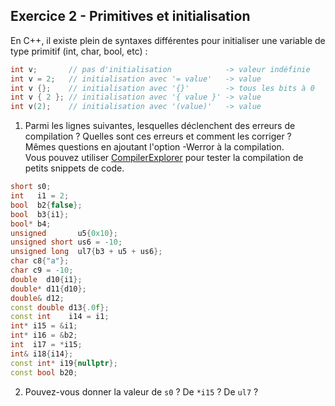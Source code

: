 ## Exercice 2 - Primitives et initialisation

En C++, il existe plein de syntaxes différentes pour initialiser une variable de type primitif (int, char, bool, etc) :
```cpp
int v;       // pas d'initialisation            -> valeur indéfinie
int v = 2;   // initialisation avec '= value'   -> value
int v {};    // initialisation avec '{}'        -> tous les bits à 0
int v { 2 }; // initialisation avec '{ value }' -> value
int v(2);    // initialisation avec '(value)'   -> value
```

1. Parmi les lignes suivantes, lesquelles déclenchent des erreurs de compilation ? Quelles sont ces erreurs et comment les corriger ?\
Mêmes questions en ajoutant l'option -Werror à la compilation.\
Vous pouvez utiliser [CompilerExplorer](https://www.godbolt.org/z/rPPoro) pour tester la compilation de petits snippets de code.

```cpp
short s0;
int   i1 = 2;
bool  b2{false};
bool  b3{i1};
bool* b4;
unsigned       u5{0x10};
unsigned short us6 = -10;
unsigned long  ul7{b3 + u5 + us6};
char c8{"a"};
char c9 = -10;
double  d10{i1};
double* d11{d10};
double& d12;
const double d13{.0f};
const int    i14 = i1;
int* i15 = &i1;
int* i16 = &b2;
int  i17 = *i15;
int& i18{i14};
const int* i19{nullptr};
const bool b20;
```

2. Pouvez-vous donner la valeur de `s0` ? De `*i15` ? De `ul7` ?
